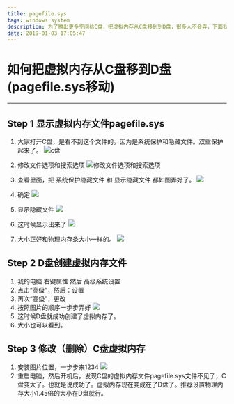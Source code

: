 ```yaml
---
title: pagefile.sys
tags: windows system
description: 为了腾出更多空间给C盘，把虚拟内存从C盘移到到D盘，很多人不会弄，下面我叫大家如何弄。虚拟内存的移动和替换。也就是pagefile.sys的删除替换
date: 2019-01-03 17:05:47
---
```


# 如何把虚拟内存从C盘移到D盘(pagefile.sys移动)
---
<!-- more -->
## Step 1 显示虚拟内存文件pagefile.sys

1. 大家打开C盘，是看不到这个文件的。因为是系统保护和隐藏文件。双重保护起来了。
![c盘](https://imgsa.baidu.com/exp/pic/item/bd7faf3533fa828b99f0e655f81f4134960a5a71.jpg '系统盘')

2. 修改文件选项和搜索选项
![修改文件选项和搜索选项](https://imgsa.baidu.com/exp/w=480/sign=e005cf4d3cdbb6fd255be42e3925aba6/1f178a82b9014a9047dc3d0bac773912b21beea2.jpg '')

3. 查看里面，把 系统保护隐藏文件  和   显示隐藏文件 都如图弄好了。
![](https://imgsa.baidu.com/exp/w=480/sign=5dfb31b86209c93d07f20fffaf3cf8bb/7a899e510fb30f24d64b97b5cd95d143ac4b03b6.jpg)

4. 确定
![](https://imgsa.baidu.com/exp/w=480/sign=0283934254da81cb4ee682c56267d0a4/8326cffc1e178a8216ec0416f303738da877e8b0.jpg)

5. 显示隐藏文件
![](https://imgsa.baidu.com/exp/w=480/sign=0fcf9aac2d34349b74066f8df9eb1521/8c1001e93901213f92ec356a51e736d12e2e95ac.jpg)

6. 这时候显示出来了
![](https://imgsa.baidu.com/exp/w=480/sign=e5dad5d64ac2d562f208d1e5d71090f3/18d8bc3eb13533fade69e898add3fd1f40345bac.jpg)

7. 大小正好和物理内存条大小一样的。
![](https://imgsa.baidu.com/exp/w=480/sign=67e9a542b24543a9f51bfbc42e168a7b/0bd162d9f2d3572cc52fe76a8f13632763d0c3b3.jpg)


## Step 2 D盘创建虚拟内存文件

1. 我的电脑   右键属性  然后  高级系统设置
2. 点击“高级”，然后：设置
3. 再次“高级”，更改
4. 按照图片的顺序一步步弄好
![](https://imgsa.baidu.com/exp/w=480/sign=cda83676f236afc30e0c3e6d8318eb85/4d086e061d950a7bccef35720fd162d9f3d3c9aa.jpg)
5. 这时候D盘就成功创建了虚拟内存了。
6. 大小也可以看到。

## Step 3 修改（删除）C盘虚拟内存

1. 安装图片位置，一步步来1234
![](https://imgsa.baidu.com/exp/w=480/sign=8552d7a4770e0cf3a0f74ff33a46f23d/b17eca8065380cd78423d85ba444ad3459828142.jpg)
2. 重启电脑，然后开机后，发现C盘的虚拟内存文件pagefile.sys文件不见了，C盘变大了。也就是说成功了。虚拟内存现在变成在了D盘了。推荐设置物理内存大小1.45倍的大小在D盘就行。
